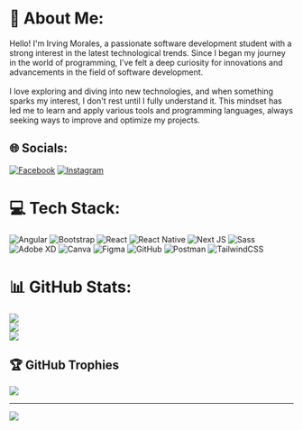 # 💫 About Me:
Hello! I'm Irving Morales, a passionate software development student with a strong interest in the latest technological trends. Since I began my journey in the world of programming, I’ve felt a deep curiosity for innovations and advancements in the field of software development.<br> <br>I love exploring and diving into new technologies, and when something sparks my interest, I don't rest until I fully understand it. This mindset has led me to learn and apply various tools and programming languages, always seeking ways to improve and optimize my projects.


## 🌐 Socials:
 [![Facebook](https://img.shields.io/badge/Facebook-%231877F2.svg?logo=Facebook&logoColor=white&style=for-the-badge)](https://www.facebook.com/irving.moralesdom) 
 [![Instagram](https://img.shields.io/badge/Instagram-%23E4405F.svg?logo=Instagram&logoColor=white&style=for-the-badge)](https://instagram.com/irving_mordo_) 

# 💻 Tech Stack:
![Angular](https://img.shields.io/badge/angular-%23DD0031.svg?style=for-the-badge&logo=angular&logoColor=white) 
![Bootstrap](https://img.shields.io/badge/bootstrap-%238511FA.svg?style=for-the-badge&logo=bootstrap&logoColor=white) 
![React](https://img.shields.io/badge/react-%2320232a.svg?style=for-the-badge&logo=react&logoColor=%2361DAFB) 
![React Native](https://img.shields.io/badge/react_native-%2320232a.svg?style=for-the-badge&logo=react&logoColor=%2361DAFB) 
![Next JS](https://img.shields.io/badge/Next.js-000000?style=for-the-badge&logo=nextdotjs&logoColor=white) 
![Sass](https://img.shields.io/badge/Sass-%23CC6699.svg?style=for-the-badge&logo=sass&logoColor=white) 
![Adobe XD](https://img.shields.io/badge/Adobe%20XD-470137?style=for-the-badge&logo=Adobe%20XD&logoColor=%23FF61F6) 
![Canva](https://img.shields.io/badge/Canva-%2300C4CC.svg?style=for-the-badge&logo=Canva&logoColor=white) 
![Figma](https://img.shields.io/badge/figma-%23F24E1E.svg?style=for-the-badge&logo=figma&logoColor=white) 
![GitHub](https://img.shields.io/badge/github-%23121011.svg?style=for-the-badge&logo=github&logoColor=white) 
![Postman](https://img.shields.io/badge/Postman-FF6C37?style=for-the-badge&logo=postman&logoColor=white) 
![TailwindCSS](https://img.shields.io/badge/tailwindcss-%2338B2AC.svg?style=for-the-badge&logo=tailwind-css&logoColor=white)


# 📊 GitHub Stats:
![](https://github-readme-stats.vercel.app/api?username=IrvingMordo&theme=highcontrast&hide_border=false&include_all_commits=false&count_private=false)<br/>
![](https://github-readme-streak-stats.herokuapp.com/?user=IrvingMordo&theme=highcontrast&hide_border=false)<br/>
![](https://github-readme-stats.vercel.app/api/top-langs/?username=IrvingMordo&theme=highcontrast&hide_border=false&include_all_commits=false&count_private=false&layout=compact)

## 🏆 GitHub Trophies
![](https://github-profile-trophy.vercel.app/?username=IrvingMordo&theme=darkhub&no-frame=false&no-bg=true&margin-w=4)

---
[![](https://visitcount.itsvg.in/api?id=IrvingMordo&icon=0&color=0)](https://visitcount.itsvg.in)

<!-- Proudly created with GPRM ( https://gprm.itsvg.in ) -->
